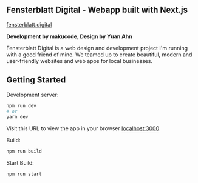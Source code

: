 ## Fensterblatt Digital - Webapp built with Next.js

[fensterblatt.digital](https://fensterblatt.digital/)

**Development by makucode, Design by Yuan Ahn**

Fensterblatt Digital is a web design and development project I'm running with a good friend of mine. We teamed up to create beautiful, modern and user-friendly websites and web apps for local businesses.

## Getting Started

Development server:

```bash
npm run dev
# or
yarn dev
```

Visit this URL to view the app in your browser [localhost:3000](http://localhost:3000/)

Build:

```bash
npm run build
```

Start Build:

```bash
npm run start
```
